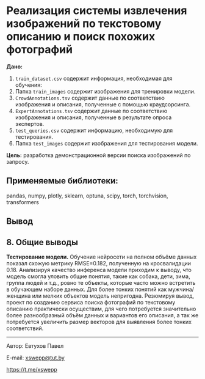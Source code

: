 # Реализация системы извлечения изображений по текстовому описанию и поиск похожих фотографий

**Дано:** 
1. `train_dataset.csv` содержит информация, необходимая для обучения: 
2. Папка `train_images` содержит изображения для тренировки модели.
3. `CrowdAnnotations.tsv` содержит данные по соответствию изображения и описания, полученные с помощью краудсорсинга.
4. `ExpertAnnotations.tsv` содержит данные по соответствию изображения и описания, полученные в результате опроса экспертов.
5. `test_queries.csv` содержит информацию, необходимую для тестирования.
6. Папка `test_images` содержит изображения для тестирования модели.

**Цель:** разработка демонстрационной версии поиска изображений по запросу.

## Применяемые библиотеки: 

pandas, numpy, plotly, sklearn, optuna, scipy, torch, torchvision, transformers

## Вывод

## 8. Общие выводы

**Тестирование модели.** Обучение нейросети на полном объёме данных показал схожую метрику RMSE=0.182, полученную на кросвалидации 0.18. Анализируя качество инференса модели приходим к выводу, что модель смогла уловить общие понятия, такие как собака, дети, зима, группа людей и т.д., ровно те объекты, которые часто можно встретить в обучающем наборе данных. Для более тонких понятий как мужчина/женщина или мелких объектов модель непригодна.     Резюмируя вывод, проект по созданию сервиса поиска фотографий по текстовому описанию практически осуществим, для чего потребуется значительно более разнообразный объём данных и вариантов его описания, а так же потребуется увеличить размер векторов для выявления более тонких соответствий.

---
Автор: Евтухов Павел

E-mail: xswepp@tut.by

https://t.me/xswepp
